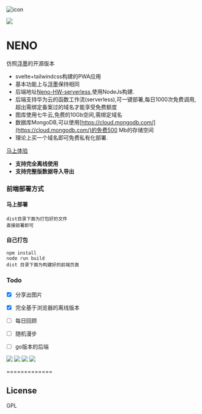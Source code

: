 ![icon](https://github.com/Mran/neno/blob/master/dist/assets/neno.ico)

![](https://visitor-badge.glitch.me/badge?page_id=neno)

NENO
=============

仿照[浮墨](https://flomoapp.com/)的开源版本
- svelte+tailwindcss构建的PWA应用
- 基本功能上与[浮墨](https://flomoapp.com/)保持相同
- 后端地址[Neno-HW-serverless](https://github.com/Mran/Neno-HW-serverless),使用NodeJs构建.
- 后端支持华为云的函数工作流(serverless),可一键部署,每日1000次免费调用,超出需绑定备案过的域名才能享受免费额度
- 图库使用七牛云,免费的10Gb空间,需绑定域名
- 数据库MongoDB,可以使用[https://cloud.mongodb.com/](https://cloud.mongodb.com/)的免费500 Mb的存储空间
- 理论上买一个域名即可免费私有化部署.

[马上体验](http://neno.topmini.top/)
- **支持完全离线使用**
- **支持完整版数据导入导出**



### 前端部署方式

#### 马上部署

    dist目录下面为打包好的文件
    直接部署即可

#### 自己打包
```
npm install
node run build
dist 目录下面为构建好的前端页面
```

### Todo

- [x] 分享出图片  
- [X] 完全基于浏览器的离线版本
- [ ] 每日回顾
- [ ] 随机漫步
- [ ] go版本的后端


![](https://github.com/Mran/neno/blob/master/readmepic/%E9%A6%96%E9%A1%B5.png)
![](https://github.com/Mran/neno/blob/master/readmepic/%E9%A6%96%E9%A1%B5%E7%A7%BB%E5%8A%A8%E7%AB%AF.png)
![](https://github.com/Mran/neno/blob/master/readmepic/%E7%88%B6%E7%BA%A7.png)
![](https://github.com/Mran/neno/blob/master/readmepic/setting.png)



=============

## License

GPL

